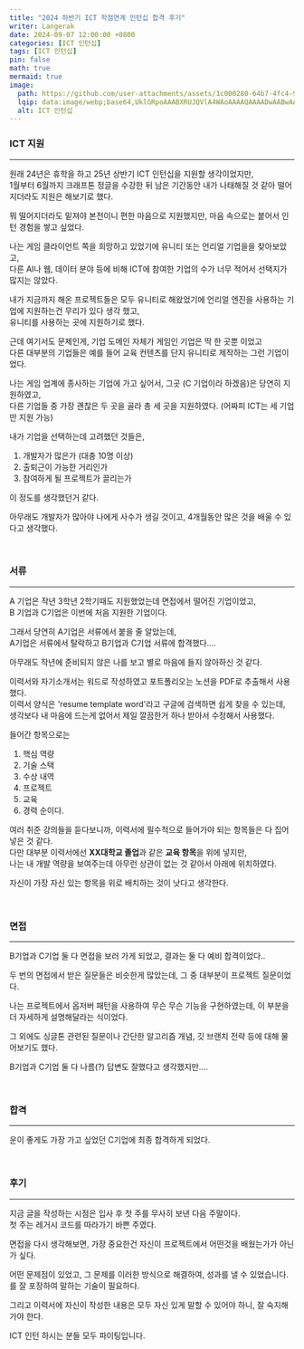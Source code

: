 ```yaml
---
title: "2024 하반기 ICT 학점연계 인턴십 합격 후기"
writer: Langerak
date: 2024-09-07 12:00:00 +0800
categories: [ICT 인턴십]
tags: [ICT 인턴십]
pin: false
math: true
mermaid: true
image:
  path: https://github.com/user-attachments/assets/1c000280-64b7-4fc4-9c72-e51f215d6b78
  lqip: data:image/webp;base64,UklGRpoAAABXRUJQVlA4WAoAAAAQAAAADwAABwAAQUxQSDIAAAARL0AmbZurmr57yyIiqE8oiG0bejIYEQTgqiDA9vqnsUSI6H+oAERp2HZ65qP/VIAWAFZQOCBCAAAA8AEAnQEqEAAIAAVAfCWkAALp8sF8rgRgAP7o9FDvMCkMde9PK7euH5M1m6VWoDXf2FkP3BqV0ZYbO6NA/VFIAAAA
  alt: ICT 인턴십
---
```


### ICT 지원

---

원래 24년은 휴학을 하고 25년 상반기 ICT 인턴십을 지원할 생각이었지만,   
1월부터 6월까지 크래프톤 정글을 수강한 뒤 남은 기간동안 내가 나태해질 것 같아 떨어지더라도 지원은 해보기로 했다.

뭐 떨어지더라도 밑져야 본전이니 편한 마음으로 지원했지만, 마음 속으로는 붙어서 인턴 경험을 쌓고 싶었다.

나는 게임 클라이언트 쪽을 희망하고 있었기에 유니티 또는 언리얼 기업을을 찾아보았고,   
다른 AI나 웹, 데이터 분야 등에 비해 ICT에 참여한 기업의 수가 너무 적어서 선택지가 많지는 않았다.

내가 지금까지 해온 프로젝트들은 모두 유니티로 해왔었기에 언리얼 엔진을 사용하는 기업에 지원하는건 무리가 있다 생각 했고,   
유니티를 사용하는 곳에 지원하기로 했다.

근데 여기서도 문제인게, 기업 도메인 자체가 게임인 기업은 딱 한 곳뿐 이었고   
다른 대부분의 기업들은 예를 들어 교육 컨텐츠를 단지 유니티로 제작하는 그런 기업이었다.

나는 게임 업계에 종사하는 기업에 가고 싶어서, 그곳 (C 기업이라 하겠음)은 당연히 지원하였고,   
다른 기업들 중 가장 괜찮은 두 곳을 골라 총 세 곳을 지원하였다. (어짜피 ICT는 세 기업만 지원 가능)

내가 기업을 선택하는데 고려했던 것들은,
1. 개발자가 많은가 (대충 10명 이상)
2. 출퇴근이 가능한 거리인가
3. 참여하게 될 프로젝트가 끌리는가   

이 정도를 생각했던거 같다.   

아무래도 개발자가 많아야 나에게 사수가 생길 것이고, 4개월동안 많은 것을 배울 수 있다고 생각했다.

<br/>

### 서류

---

A 기업은 작년 3학년 2학기때도 지원했었는데 면접에서 떨어진 기업이었고,  
B 기업과 C기업은 이번에 처음 지원한 기업이다.

그래서 당연히 A기업은 서류에서 붙을 줄 알았는데,  
A기업은 서류에서 탈락하고 B기업과 C기업 서류에 합격했다....   

아무래도 작년에 준비되지 않은 나를 보고 별로 마음에 들지 않아하신 것 같다.  

이력서와 자기소개서는 워드로 작성하였고 포트폴리오는 노션을 PDF로 추출해서 사용했다.   
이력서 양식은 'resume template word'라고 구글에 검색하면 쉽게 찾을 수 있는데,  
생각보다 내 마음에 드는게 없어서 제일 깔끔한거 하나 받아서 수정해서 사용했다.   


들어간 항목으로는
1. 핵심 역량
2. 기술 스택
3. 수상 내역
4. 프로젝트
5. 교육
6. 경력 순이다.

여러 취준 강의들을 듣다보니까, 이력서에 필수적으로 들어가야 되는 항목들은 다 집어 넣은 것 같다.  
다만 대부분 이력서에선 **XX대학교 졸업**과 같은 **교육 항목**을 위에 넣지만,  
나는 내 개발 역량을 보여주는데 아무런 상관이 없는 것 같아서 아래에 위치하였다.

자신이 가장 자신 있는 항목을 위로 배치하는 것이 낫다고 생각한다.

<br/>

### 면접

---

B기업과 C기업 둘 다 면접을 보러 가게 되었고, 결과는 둘 다 예비 합격이었다..

두 번의 면접에서 받은 질문들은 비슷한게 많았는데, 그 중 대부분이 프로젝트 질문이었다.

나는 프로젝트에서 옵저버 패턴을 사용하여 무슨 무슨 기능을 구현하였는데, 이 부분을 더 자세하게 설명해달라는 식이었다.

그 외에도 싱글톤 관련된 질문이나 간단한 알고리즘 개념, 깃 브랜치 전략 등에 대해 물어보기도 했다.

B기업과 C기업 둘 다 나름(?) 답변도 잘했다고 생각했지만....

<br/>

### 합격

---

운이 좋게도 가장 가고 싶었던 C기업에 최종 합격하게 되었다.

<br/>


### 후기 

---

지금 글을 작성하는 시점은 입사 후 첫 주를 무사히 보낸 다음 주말이다.   
첫 주는 레거시 코드를 따라가기 바쁜 주였다.

면접을 다시 생각해보면, 가장 중요한건 자신이 프로젝트에서 어떤것을 배웠는가가 아닌가 싶다.

어떤 문제점이 있었고, 그 문제를 이러한 방식으로 해결하여, 성과를 낼 수 있었습니다. 를 잘 포장하여 말하는 기술이 필요하다.

그리고 이력서에 자신이 작성한 내용은 모두 자신 있게 말할 수 있어야 하니, 잘 숙지해가야 한다.

ICT 인턴 하시는 분들 모두 파이팅입니다.
